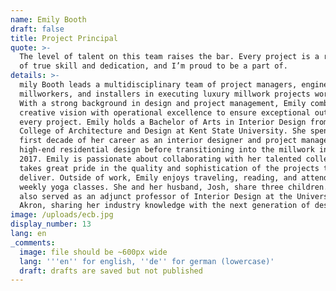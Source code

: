 ```yaml
---
name: Emily Booth
draft: false
title: Project Principal
quote: >-
  The level of talent on this team raises the bar. Every project is a reflection
  of true skill and dedication, and I’m proud to be a part of.
details: >-
  mily Booth leads a multidisciplinary team of project managers, engineers,
  millworkers, and installers in executing luxury millwork projects worldwide.
  With a strong background in design and project management, Emily combines
  creative vision with operational excellence to ensure exceptional outcomes on
  every project. Emily holds a Bachelor of Arts in Interior Design from the
  College of Architecture and Design at Kent State University. She spent the
  first decade of her career as an interior designer and project manager in
  high-end residential design before transitioning into the millwork industry in
  2017. Emily is passionate about collaborating with her talented colleagues and
  takes great pride in the quality and sophistication of the projects they
  deliver. Outside of work, Emily enjoys traveling, reading, and attending
  weekly yoga classes. She and her husband, Josh, share three children. She has
  also served as an adjunct professor of Interior Design at the University of
  Akron, sharing her industry knowledge with the next generation of designers.
image: /uploads/ecb.jpg
display_number: 13
lang: en
_comments:
  image: file should be ~600px wide
  lang: '''en'' for english, ''de'' for german (lowercase)'
  draft: drafts are saved but not published
---
```

